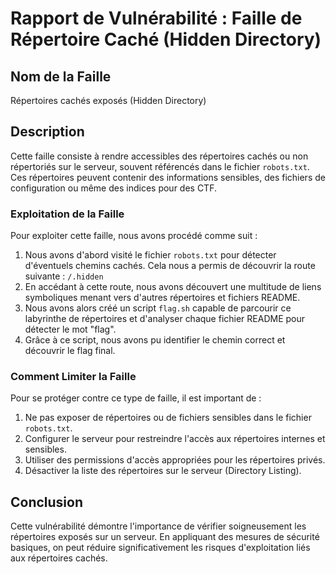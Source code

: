 # Rapport de Vulnérabilité : Faille de Répertoire Caché (Hidden Directory)

## Nom de la Faille

Répertoires cachés exposés (Hidden Directory)

## Description

Cette faille consiste à rendre accessibles des répertoires cachés ou non répertoriés sur le serveur, souvent référencés dans le fichier `robots.txt`. Ces répertoires peuvent contenir des informations sensibles, des fichiers de configuration ou même des indices pour des CTF.

### Exploitation de la Faille

Pour exploiter cette faille, nous avons procédé comme suit :

1. Nous avons d'abord visité le fichier `robots.txt` pour détecter d'éventuels chemins cachés. Cela nous a permis de découvrir la route suivante : `/.hidden`
2. En accédant à cette route, nous avons découvert une multitude de liens symboliques menant vers d'autres répertoires et fichiers README.
3. Nous avons alors créé un script `flag.sh` capable de parcourir ce labyrinthe de répertoires et d'analyser chaque fichier README pour détecter le mot "flag".
4. Grâce à ce script, nous avons pu identifier le chemin correct et découvrir le flag final.

### Comment Limiter la Faille

Pour se protéger contre ce type de faille, il est important de :

1. Ne pas exposer de répertoires ou de fichiers sensibles dans le fichier `robots.txt`.
2. Configurer le serveur pour restreindre l'accès aux répertoires internes et sensibles.
3. Utiliser des permissions d'accès appropriées pour les répertoires privés.
4. Désactiver la liste des répertoires sur le serveur (Directory Listing).

## Conclusion

Cette vulnérabilité démontre l'importance de vérifier soigneusement les répertoires exposés sur un serveur. En appliquant des mesures de sécurité basiques, on peut réduire significativement les risques d'exploitation liés aux répertoires cachés.


